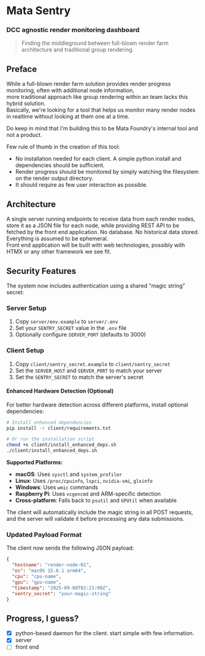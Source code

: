 # Mata Sentry
### DCC agnostic render monitoring dashboard
> Finding the middleground between full-blown render farm architecture and traditional group rendering.

## Preface
While a full-blown render farm solution provides render progress monitoring, often with additional node information,  
more traditional approach like group rendering within an team lacks this hybrid solution.  
Basically, we're looking for a tool that helps us monitor many render nodes in realtime without looking at them one at a time.  

Do keep in mind that I'm building this to be Mata Foundry's internal tool and not a product.

Few rule of thumb in the creation of this tool:  
- No installation needed for each client. A simple python install and dependencies should be sufficient.
- Render progress should be monitored by simply watching the filesystem on the render output directory.
- It should require as few user interaction as possible.

## Architecture
A single server running endpoints to receive data from each render nodes, store it as a JSON file for each node, while providing REST API to be fetched by the front end application. No database. No historical data stored. Everything is assumed to be ephemeral.  
Front end application will be built with web technologies, possibly with HTMX or any other framework we see fit.  

## Security Features
The system now includes authentication using a shared "magic string" secret:

### Server Setup
1. Copy `server/env.example` to `server/.env`
2. Set your `SENTRY_SECRET` value in the `.env` file
3. Optionally configure `SERVER_PORT` (defaults to 3000)

### Client Setup
1. Copy `client/sentry_secret.example` to `client/sentry_secret`
2. Set the `SERVER_HOST` and `SERVER_PORT` to match your server
3. Set the `SENTRY_SECRET` to match the server's secret

#### Enhanced Hardware Detection (Optional)
For better hardware detection across different platforms, install optional dependencies:

```bash
# Install enhanced dependencies
pip install -r client/requirements.txt

# Or run the installation script
chmod +x client/install_enhanced_deps.sh
./client/install_enhanced_deps.sh
```

**Supported Platforms:**
- **macOS**: Uses `sysctl` and `system_profiler`
- **Linux**: Uses `/proc/cpuinfo`, `lspci`, `nvidia-smi`, `glxinfo`
- **Windows**: Uses `wmic` commands
- **Raspberry Pi**: Uses `vcgencmd` and ARM-specific detection
- **Cross-platform**: Falls back to `psutil` and `GPUtil` when available

The client will automatically include the magic string in all POST requests, and the server will validate it before processing any data submissions.

### Updated Payload Format
The client now sends the following JSON payload:
```json
{
  "hostname": "render-node-01",
  "os": "macOS 15.6.1 arm64",
  "cpu": "cpu-name",
  "gpu": "gpu-name",
  "timestamp": "2025-09-08T02:21:00Z",
  "sentry_secret": "your-magic-string"
}
```

## Progress, I guess?
- [x] python-based daemon for the client. start simple with few information.
- [x] server
- [ ] front end
